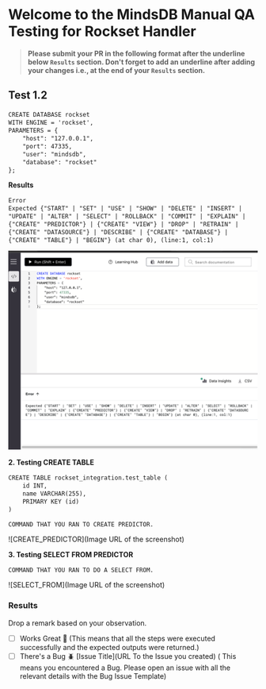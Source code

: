# Welcome to the MindsDB Manual QA Testing for Rockset Handler

> **Please submit your PR in the following format after the underline below `Results` section. Don't forget to add an underline after adding your changes i.e., at the end of your `Results` section.**

## Test 1.2
```
CREATE DATABASE rockset
WITH ENGINE = 'rockset',     
PARAMETERS = {
    "host": "127.0.0.1",
    "port": 47335,
    "user": "mindsdb",
    "database": "rockset"
};
```

**Results**

```
Error
Expected {"START" | "SET" | "USE" | "SHOW" | "DELETE" | "INSERT" | "UPDATE" | "ALTER" | "SELECT" | "ROLLBACK" | "COMMIT" | "EXPLAIN" | {"CREATE" "PREDICTOR"} | {"CREATE" "VIEW"} | "DROP" | "RETRAIN" | {"CREATE" "DATASOURCE"} | "DESCRIBE" | {"CREATE" "DATABASE"} | {"CREATE" "TABLE"} | "BEGIN"} (at char 0), (line:1, col:1)
```

![error](tests/error-3.png)




**2. Testing CREATE TABLE**

```
CREATE TABLE rockset_integration.test_table (
    id INT,
    name VARCHAR(255),
    PRIMARY KEY (id)
)
```

```
COMMAND THAT YOU RAN TO CREATE PREDICTOR.
```

![CREATE_PREDICTOR](Image URL of the screenshot)

**3. Testing SELECT FROM PREDICTOR**

```
COMMAND THAT YOU RAN TO DO A SELECT FROM.
```

![SELECT_FROM](Image URL of the screenshot)

### Results

Drop a remark based on your observation.
- [ ] Works Great 💚 (This means that all the steps were executed successfully and the expected outputs were returned.)
- [ ] There's a Bug 🪲 [Issue Title](URL To the Issue you created) ( This means you encountered a Bug. Please open an issue with all the relevant details with the Bug Issue Template)
